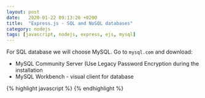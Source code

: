 ```yaml
---
layout: post
date:   2020-01-22 09:13:26 +0200
title:  "Express.js - SQL and NoSQL databases"
category: nodejs
tags: [javascript, nodejs, express, ejs, mysql]
---
```


For SQL database we will choose MySQL. Go to `mysql.com` and download: <br />
- MySQL Community Server (Use Legacy Password Encryption during the installation<br />
- MySQL Workbench - visual client for database <br />

{% highlight javascript %}
{% endhighlight %}
